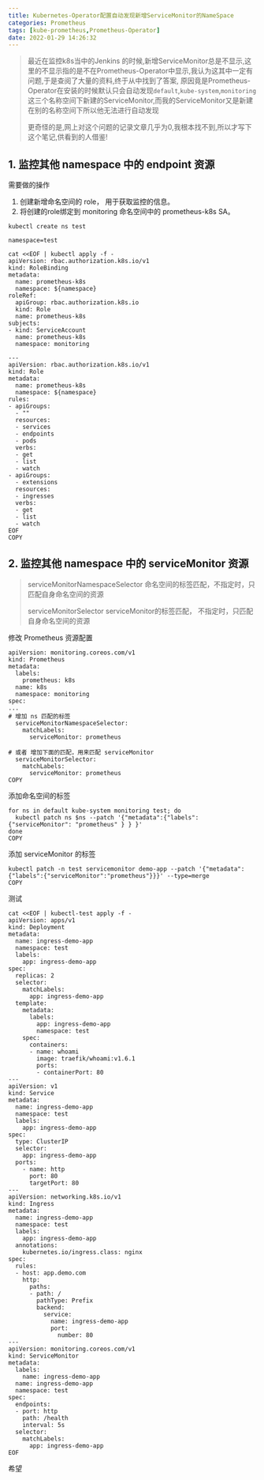 ```yaml
---
title: Kubernetes-Operator配置自动发现新增ServiceMonitor的NameSpace
categories: Prometheus
tags: [kube-prometheus,Prometheus-Operator]
date: 2022-01-29 14:26:32
---
```

> 最近在监控k8s当中的Jenkins 的时候,新增ServiceMonitor总是不显示,这里的不显示指的是不在Prometheus-Operator中显示,我认为这其中一定有问题,于是查阅了大量的资料,终于从中找到了答案, 原因竟是Prometheus-Operator在安装的时候默认只会自动发现`default`,`kube-system`,`monitoring`这三个名称空间下新建的ServiceMonitor,而我的ServiceMonitor又是新建在别的名称空间下所以他无法进行自动发现
>
> 更奇怪的是,网上对这个问题的记录文章几乎为0,我根本找不到,所以才写下这个笔记,供看到的人借鉴!



## 1. 监控其他 namespace 中的 endpoint 资源

需要做的操作

1. 创建新增命名空间的 role， 用于获取监控的信息。
2. 将创建的role绑定到 monitoring 命名空间中的 prometheus-k8s SA。

```
kubectl create ns test

namespace=test

cat <<EOF | kubectl apply -f - 
apiVersion: rbac.authorization.k8s.io/v1
kind: RoleBinding
metadata:
  name: prometheus-k8s
  namespace: ${namespace}
roleRef:
  apiGroup: rbac.authorization.k8s.io
  kind: Role
  name: prometheus-k8s
subjects:
- kind: ServiceAccount
  name: prometheus-k8s
  namespace: monitoring

---
apiVersion: rbac.authorization.k8s.io/v1
kind: Role
metadata:
  name: prometheus-k8s
  namespace: ${namespace}
rules:
- apiGroups:
  - ""
  resources:
  - services
  - endpoints
  - pods
  verbs:
  - get
  - list
  - watch
- apiGroups:
  - extensions
  resources:
  - ingresses
  verbs:
  - get
  - list
  - watch
EOF
COPY
```

## 2. 监控其他 namespace 中的 serviceMonitor 资源

> serviceMonitorNamespaceSelector 命名空间的标签匹配，不指定时，只匹配自身命名空间的资源
>
> serviceMonitorSelector serviceMonitor的标签匹配， 不指定时，只匹配自身命名空间的资源

修改 Prometheus 资源配置

```
apiVersion: monitoring.coreos.com/v1
kind: Prometheus
metadata:
  labels:
    prometheus: k8s
  name: k8s
  namespace: monitoring
spec:
...
# 增加 ns 匹配的标签
  serviceMonitorNamespaceSelector:
    matchLabels:
      serviceMonitor: prometheus
      
# 或者 增加下面的匹配，用来匹配 serviceMonitor
  serviceMonitorSelector:
    matchLabels:
      serviceMonitor: prometheus
COPY
```

添加命名空间的标签

```
for ns in default kube-system monitoring test; do 
  kubectl patch ns $ns --patch '{"metadata":{"labels":{"serviceMonitor": "prometheus" } } }'
done
COPY
```

添加 serviceMonitor 的标签

```
kubectl patch -n test servicemonitor demo-app --patch '{"metadata":{"labels":{"serviceMonitor":"prometheus"}}}' --type=merge
COPY
```

测试

```
cat <<EOF | kubectl-test apply -f - 
apiVersion: apps/v1
kind: Deployment
metadata:
  name: ingress-demo-app
  namespace: test
  labels:
    app: ingress-demo-app
spec:
  replicas: 2
  selector:
    matchLabels:
      app: ingress-demo-app
  template:
    metadata:
      labels:
        app: ingress-demo-app
        namespace: test
    spec:
      containers:
      - name: whoami
        image: traefik/whoami:v1.6.1
        ports:
        - containerPort: 80
---
apiVersion: v1
kind: Service
metadata:
  name: ingress-demo-app
  namespace: test
  labels:
    app: ingress-demo-app
spec:
  type: ClusterIP
  selector:
    app: ingress-demo-app
  ports:
    - name: http
      port: 80
      targetPort: 80
---
apiVersion: networking.k8s.io/v1
kind: Ingress
metadata:
  name: ingress-demo-app
  namespace: test
  labels:
    app: ingress-demo-app
  annotations:
    kubernetes.io/ingress.class: nginx
spec:
  rules:
  - host: app.demo.com
    http:
      paths:
      - path: /
        pathType: Prefix
        backend:
          service:
            name: ingress-demo-app
            port:
              number: 80
---
apiVersion: monitoring.coreos.com/v1
kind: ServiceMonitor
metadata:
  labels:
    name: ingress-demo-app
  name: ingress-demo-app
  namespace: test
spec:
  endpoints:
  - port: http
    path: /health
    interval: 5s
  selector:
    matchLabels:
      app: ingress-demo-app
EOF
```

希望